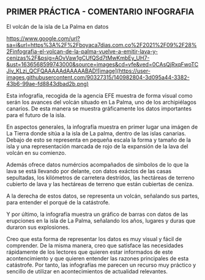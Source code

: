 ## PRIMER PRÁCTICA - COMENTARIO INFOGRAFIA

El volcán de la isla de La Palma en datos

https://www.google.com/url?sa=i&url=https%3A%2F%2Fboyaca7dias.com.co%2F2021%2F09%2F28%2Finfografia-el-volcan-de-la-palma-vuelve-a-emitir-lava-y-cenizas%2F&psig=AOvVaw1gCUfQSd7tMwKmbEy_UH7-&ust=1636568599743000&source=images&cd=vfe&ved=0CAsQjRxqFwoTCJiv_KLzi_QCFQAAAAAdAAAAABAD![image](https://user-images.githubusercontent.com/90327315/140982804-3d095a44-3382-43b6-99ae-fd8843dbad2b.png)


Esta infografía, recogida de la agencia EFE muestra de forma visual como serán los avances del volcán situado en La Palma, uno de los archipiélagos canarios. De esta manera se muestra gráficamente los datos importantes para el futuro de la isla.

En aspectos generales, la infografía muestra en primer lugar una imágen de La Tierra donde sitúa a la isla de La palma, dentro de las islas canarias.
Debajo de esto se representa en pequeña escala la forma y tamaño de la isla y una representación marcada de rojo de la expansión de la lava del volcán en su comienzo.

Además ofrece datos numércios acompañados de símbolos de lo que la lava se está llevando por delante, con datos exáctos de las casas sepultadas, los kilómetros de carretera destrídos, las hectáreas de terreno cubierto de lava y las hectáreas de terreno que están cubiertas de ceniza.

A la derecha de estos datos, se representa un volcán, señalando sus partes, para entender el porqué de la catástrofe.

Y por último, la infografía muestra un gráfico de barras con datos de las erupciones en la isla de La Palma, señalando los años, lugares y duras que duraron sus explosiones.

Creo que esta forma de representar los datos es muy visual y fácil de comprender. De la misma manera, creo que satisface las necesidades rápidamente de los lectores que quieren estar informados de este acontencimiento y que quieren entender las razones principales de esta catástrofe. Por tanto, las infografías me parecen un  recurso muy práctico y sencillo de utilizar en acontecimientos de actualidad relevantes.


